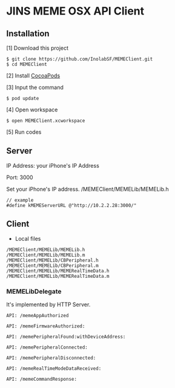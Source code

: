 # JINS MEME OSX API Client


## Installation

[1] Download this project

```
$ git clone https://github.com/InolabSF/MEMEClient.git
$ cd MEMEClient
```

[2] Install [CocoaPods](https://guides.cocoapods.org/using/getting-started.html)

[3] Input the command

```
$ pod update
```

[4] Open workspace

```
$ open MEMEClient.xcworkspace
```

[5] Run codes


## Server

IP Address: your iPhone's IP Address

Port: 3000

Set your iPhone's IP address. /MEMEClient/MEMELib/MEMELib.h
```
// example
#define kMEMEServerURL @"http://10.2.2.28:3000/"
```

## Client

* Local files
```
/MEMEClient/MEMELib/MEMELib.h
/MEMEClient/MEMELib/MEMELib.m
/MEMEClient/MEMELib/CBPeripheral.h
/MEMEClient/MEMELib/CBPeripheral.m
/MEMEClient/MEMELib/MEMERealTimeData.h
/MEMEClient/MEMELib/MEMERealTimeData.m
```

### MEMELibDelegate

It's implemented by HTTP Server.

```
API: /memeAppAuthorized

API: /memeFirmwareAuthorized:

API: /memePeripheralFound:withDeviceAddress:

API: /memePeripheralConnected:

API: /memePeripheralDisconnected:

API: /memeRealTimeModeDataReceived:

API: /memeCommandResponse:
```
